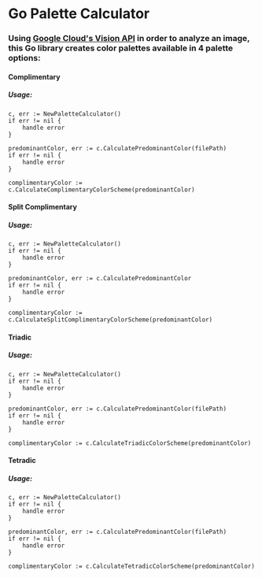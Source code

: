 # Go Palette Calculator
### Using [Google Cloud's Vision API](https://cloud.google.com/vision) in order to analyze an image, this Go library creates color palettes available in 4 palette options:
#### Complimentary
##### Usage:
```
c, err := NewPaletteCalculator()
if err != nil {
    handle error
}

predominantColor, err := c.CalculatePredominantColor(filePath)
if err != nil {
    handle error
}

complimentaryColor := c.CalculateComplimentaryColorScheme(predominantColor)
```
 #### Split Complimentary 
##### Usage:
```
c, err := NewPaletteCalculator()
if err != nil {
    handle error
}

predominantColor, err := c.CalculatePredominantColor
if err != nil {
    handle error
}

complimentaryColor := c.CalculateSplitComplimentaryColorScheme(predominantColor)
```
#### Triadic 
##### Usage:
```
c, err := NewPaletteCalculator()
if err != nil {
    handle error
}

predominantColor, err := c.CalculatePredominantColor(filePath)
if err != nil {
    handle error
}

complimentaryColor := c.CalculateTriadicColorScheme(predominantColor)
```
#### Tetradic
##### Usage:
```
c, err := NewPaletteCalculator()
if err != nil {
    handle error
}

predominantColor, err := c.CalculatePredominantColor(filePath)
if err != nil {
    handle error
}

complimentaryColor := c.CalculateTetradicColorScheme(predominantColor)
```
